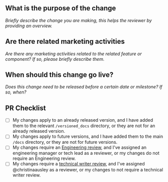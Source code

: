 ## What is the purpose of the change

_Briefly describe the change you are making, this helps the reviewer by providing an overview._

## Are there related marketing activities

_Are there any marketing activities related to the related feature or component? If so, please briefly describe them._

## When should this change go live?

_Does this change need to be released before a certain date or milestone? If so, when?_

## PR Checklist

- [ ] My changes apply to an already released version, and I have added them to the relevant `/versioned_docs` directory, or they are not for an already released version.
- [ ] My changes apply to future versions, and I have added them to the main `/docs` directory, or they are not for future versions.
- [ ] My changes require an [Engineering review](https://github.com/camunda/camunda-platform-docs/blob/main/howtos/documentation-guidelines.md#review-process), and I've assigned an engineering manager or tech lead as a reviewer, or my changes do not require an Engineering review.
- [ ] My changes require a [technical writer review](https://github.com/camunda/camunda-platform-docs/blob/main/howtos/documentation-guidelines.md#review-process), and I've assigned @christinaausley as a reviewer, or my changes to not require a technical writer review.
